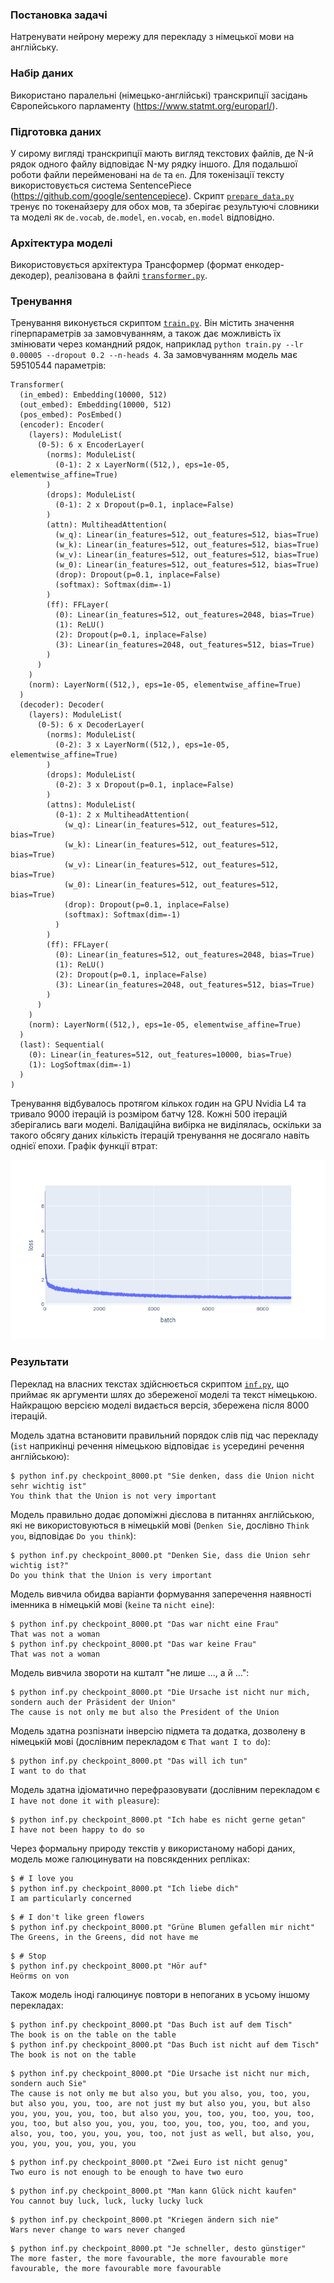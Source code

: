 ### Постановка задачі

Натренувати нейрону мережу для перекладу з німецької мови на англійську.

### Набір даних

Використано паралельні (німецько-англійські) транскрипції засідань Європейського парламенту (https://www.statmt.org/europarl/).

### Підготовка даних

У сирому вигляді транскрипції мають вигляд текстових файлів,
де N-й рядок одного файлу відповідає N-му рядку іншого.
Для подальшої роботи файли перейменовані на `de` та `en`.
Для токенізації тексту використовується система SentencePiece (https://github.com/google/sentencepiece).
Скрипт [`prepare_data.py`](./prepare_data.py) тренує по токенайзеру для обох мов,
та зберігає результуючі словники та моделі як `de.vocab`, `de.model`, `en.vocab`, `en.model`
відповідно.

### Архітектура моделі

Використовується архітектура Трансформер (формат енкодер-декодер),
реалізована в файлі [`transformer.py`](./transformer.py).

### Тренування

Тренування виконується скриптом [`train.py`](./train.py).
Він містить значення гіперпараметрів за замовчуванням,
а також дає можливість їх змінювати через командний рядок,
наприклад `python train.py --lr 0.00005 --dropout 0.2 --n-heads 4`.
За замовчуванням модель має 59510544 параметрів:

```
Transformer(
  (in_embed): Embedding(10000, 512)
  (out_embed): Embedding(10000, 512)
  (pos_embed): PosEmbed()
  (encoder): Encoder(
    (layers): ModuleList(
      (0-5): 6 x EncoderLayer(
        (norms): ModuleList(
          (0-1): 2 x LayerNorm((512,), eps=1e-05, elementwise_affine=True)
        )
        (drops): ModuleList(
          (0-1): 2 x Dropout(p=0.1, inplace=False)
        )
        (attn): MultiheadAttention(
          (w_q): Linear(in_features=512, out_features=512, bias=True)
          (w_k): Linear(in_features=512, out_features=512, bias=True)
          (w_v): Linear(in_features=512, out_features=512, bias=True)
          (w_0): Linear(in_features=512, out_features=512, bias=True)
          (drop): Dropout(p=0.1, inplace=False)
          (softmax): Softmax(dim=-1)
        )
        (ff): FFLayer(
          (0): Linear(in_features=512, out_features=2048, bias=True)
          (1): ReLU()
          (2): Dropout(p=0.1, inplace=False)
          (3): Linear(in_features=2048, out_features=512, bias=True)
        )
      )
    )
    (norm): LayerNorm((512,), eps=1e-05, elementwise_affine=True)
  )
  (decoder): Decoder(
    (layers): ModuleList(
      (0-5): 6 x DecoderLayer(
        (norms): ModuleList(
          (0-2): 3 x LayerNorm((512,), eps=1e-05, elementwise_affine=True)
        )
        (drops): ModuleList(
          (0-2): 3 x Dropout(p=0.1, inplace=False)
        )
        (attns): ModuleList(
          (0-1): 2 x MultiheadAttention(
            (w_q): Linear(in_features=512, out_features=512, bias=True)
            (w_k): Linear(in_features=512, out_features=512, bias=True)
            (w_v): Linear(in_features=512, out_features=512, bias=True)
            (w_0): Linear(in_features=512, out_features=512, bias=True)
            (drop): Dropout(p=0.1, inplace=False)
            (softmax): Softmax(dim=-1)
          )
        )
        (ff): FFLayer(
          (0): Linear(in_features=512, out_features=2048, bias=True)
          (1): ReLU()
          (2): Dropout(p=0.1, inplace=False)
          (3): Linear(in_features=2048, out_features=512, bias=True)
        )
      )
    )
    (norm): LayerNorm((512,), eps=1e-05, elementwise_affine=True)
  )
  (last): Sequential(
    (0): Linear(in_features=512, out_features=10000, bias=True)
    (1): LogSoftmax(dim=-1)
  )
)
```

Тренування відбувалось протягом кількох годин на GPU Nvidia L4 та тривало 9000 ітерацій
із розміром батчу 128.
Кожні 500 ітерацій зберігались ваги моделі.
Валідаційна вибірка не виділялась,
оскільки за такого обсягу даних кількість ітерацій тренування не досягало навіть однієї епохи.
Графік функції втрат:

![](./plot.png)

### Результати

Переклад на власних текстах здійснюється скриптом [`inf.py`](./inf.py),
що приймає як аргументи шлях до збереженої моделі та текст німецькою.
Найкращою версією моделі видається версія, збережена після 8000 ітерацій.

Модель здатна встановити правильний порядок слів під час перекладу
(`ist` наприкінці речення німецькою відповідає `is` усередині речення англійською):

```
$ python inf.py checkpoint_8000.pt "Sie denken, dass die Union nicht sehr wichtig ist"
You think that the Union is not very important
```

Модель правильно додає допоміжні дієслова в питаннях англійською,
які не використовуються в німецькій мові
(`Denken Sie`, дослівно `Think you`, відповідає `Do you think`):

```
$ python inf.py checkpoint_8000.pt "Denken Sie, dass die Union sehr wichtig ist?"
Do you think that the Union is very important
```

Модель вивчила обидва варіанти формування заперечення наявності іменника в німецькій мові
(`keine` та `nicht eine`):

```
$ python inf.py checkpoint_8000.pt "Das war nicht eine Frau"
That was not a woman
$ python inf.py checkpoint_8000.pt "Das war keine Frau"
That was not a woman
```

Модель вивчила звороти на кшталт "не лише …, а й …":

```
$ python inf.py checkpoint_8000.pt "Die Ursache ist nicht nur mich, sondern auch der Präsident der Union"
The cause is not only me but also the President of the Union
```

Модель здатна розпізнати інверсію підмета та додатка,
дозволену в німецькій мові
(дослівним перекладом є `That want I to do`):

```
$ python inf.py checkpoint_8000.pt "Das will ich tun"
I want to do that
```

Модель здатна ідіоматично перефразовувати
(дослівним перекладом є `I have not done it with pleasure`):

```
$ python inf.py checkpoint_8000.pt "Ich habe es nicht gerne getan"
I have not been happy to do so
```

Через формальну природу текстів у використаному наборі даних,
модель може галюцинувати на повсякденних репліках:

```
$ # I love you
$ python inf.py checkpoint_8000.pt "Ich liebe dich"
I am particularly concerned
```

```
$ # I don't like green flowers
$ python inf.py checkpoint_8000.pt "Grüne Blumen gefallen mir nicht"
The Greens, in the Greens, did not have me
```

```
$ # Stop
$ python inf.py checkpoint_8000.pt "Hör auf"
Heörms on von
```

Також модель іноді галюцинує повтори в непоганих в усьому іншому перекладах:

```
$ python inf.py checkpoint_8000.pt "Das Buch ist auf dem Tisch"
The book is on the table on the table
$ python inf.py checkpoint_8000.pt "Das Buch ist nicht auf dem Tisch"
The book is not on the table
```

```
$ python inf.py checkpoint_8000.pt "Die Ursache ist nicht nur mich, sondern auch Sie"
The cause is not only me but also you, but you also, you, too, you, but also you, you, too, are not just my but also you, you, but also you, you, you, you, too, but also you, you, too, you, too, you, too, you, too, but also you, you, you, too, you, too, you, too, and you, also, you, too, you, you, you, too, not just as well, but also, you, you, you, you, you, you, you
```

```
$ python inf.py checkpoint_8000.pt "Zwei Euro ist nicht genug"
Two euro is not enough to be enough to have two euro
```

```
$ python inf.py checkpoint_8000.pt "Man kann Glück nicht kaufen"
You cannot buy luck, luck, lucky lucky luck
```

```
$ python inf.py checkpoint_8000.pt "Kriegen ändern sich nie"
Wars never change to wars never changed
```

```
$ python inf.py checkpoint_8000.pt "Je schneller, desto günstiger"
The more faster, the more favourable, the more favourable more favourable, the more favourable more favourable
```
